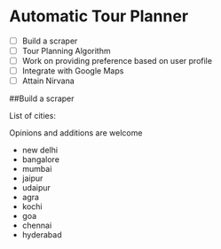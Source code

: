 # Automatic Tour Planner

- [ ] Build a scraper
- [ ] Tour Planning Algorithm
- [ ] Work on providing preference based on user profile
- [ ] Integrate with Google Maps
- [ ] Attain Nirvana

##Build a scraper

List of cities:

Opinions and additions are welcome

- new delhi
- bangalore
- mumbai
- jaipur
- udaipur
- agra
- kochi
- goa
- chennai
- hyderabad